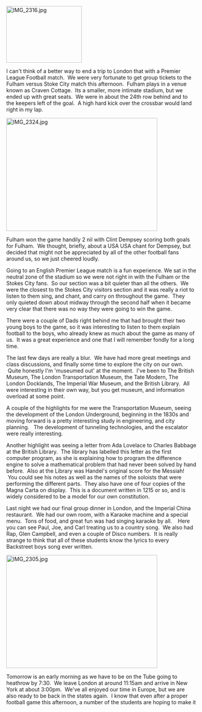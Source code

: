 <!--
.. title: Premier League
.. date: 2011/01/22
.. slug: premier-league
.. tags: Travel, Jterm11
.. link: 
.. description: 
-->


<p><img title="IMG_2316.jpg" src="http://lh6.ggpht.com/_wISL1SSAaEA/TTs3v8onh4I/AAAAAAAAALU/FtE05itJakg/IMG_2316.jpg?imgmax=800" border="0" alt="IMG_2316.jpg" width="200" height="150" /></p><p>I can't think of a better way to end a trip to London that with a Premier League Football match.  We were very fortunate to get group tickets to the Fulham versus Stoke City match this afternoon.  Fulham plays in a venue known as Craven Cottage.  Its a smaller, more intimate stadium, but we ended up with great seats.  We were in about the 24th row behind and to the keepers left of the goal.  A high hard kick over the crossbar would land right in my lap.</p><p><img title="IMG_2324.jpg" src="http://lh6.ggpht.com/_wISL1SSAaEA/TTs3tsRgiTI/AAAAAAAAALQ/Vp1f1ONprCY/IMG_2324.jpg?imgmax=800" border="0" alt="IMG_2324.jpg" width="400" height="300" /></p><p>Fulham won the game handily 2 nil with Clint Dempsey scoring both goals for Fulham.  We thought, briefly, about a USA USA chant for Dempsey, but decided that might not be appreciated by all of the other football fans around us, so we just cheered loudly.</p><p>Going to an English Premier League match is a fun experience. We sat in the neutral zone of the stadium so we were not right in with the Fulham or the Stokes City fans.  So our section was a bit quieter than all the others.  We were the closest to the Stokes City visitors section and it was really a riot to listen to them sing, and chant, and carry on throughout the game.  They only quieted down about midway through the second half when it became very clear that there was no way they were going to win the game.</p><p>There were a couple of Dads right behind me that had brought their two young boys to the game, so it was interesting to listen to them explain football to the boys, who already knew as much about the game as many of us.  It was a great experience and one that I will remember fondly for a long time.</p><p>The last few days are really a blur.  We have had more great meetings and class discussions, and finally some time to explore the city on our own.  Quite honestly I'm 'museumed out' at the moment.  I've been to The British Museum, The London Transportation Museum, the Tate Modern, The London Docklands, The Imperial War Museum, and the British Library.  All were interesting in their own way, but you get museum, and information overload at some point.</p><p>A couple of the highlights for me were the Transportation Museum, seeing the development of the London Underground, beginning in the 1830s and moving forward is a pretty interesting study in engineering, and city planning.   The development of tunneling technologies, and the escalator were really interesting.</p><p>Another highlight was seeing a letter from Ada Lovelace to Charles Babbage at the British Library.  The library has labelled this letter as the first computer program, as she is explaining how to program the difference engine to solve a mathematical problem that had never been solved by hand before.  Also at the Library was Handel's original score for the Messiah!  You could see his notes as well as the names of the soloists that were performing the different parts.  They also have one of four copies of the Magna Carta on display.  This is a document written in 1215 or so, and is widely considered to be a model for our own constitution.</p><p>Last night we had our final group dinner in London, and the Imperial China restaurant.  We had our own room, with a Karaoke machine and a special menu.  Tons of food, and great fun was had singing karaoke by all.    Here you can see Paul, Joe, and Carl treating us to a country song.  We also had Rap, Glen Campbell, and even a couple of Disco numbers.  It is really strange to think that all of these students know the lyrics to every Backstreet boys song ever written.</p><p><img title="IMG_2305.jpg" src="http://lh5.ggpht.com/_wISL1SSAaEA/TTs3zOSV8BI/AAAAAAAAALY/3W0K3rSBHeQ/IMG_2305.jpg?imgmax=800" border="0" alt="IMG_2305.jpg" width="400" height="300" /></p><p>Tomorrow is an early morning as we have to be on the Tube going to heathrow by 7:30.  We leave London at around 11:15am and arrive in New York at about 3:00pm.  We've all enjoyed our time in Europe, but we are also ready to be back in the states again.  I know that even after a proper football game this afternoon, a number of the students are hoping to make it</p><p> </p><div class="blogger-post-footer"><img width='1' height='1' src='https://blogger.googleusercontent.com/tracker/2759017781463016019-3432422924557260243?l=blog.bonelakesoftware.com' alt='' /></div>
